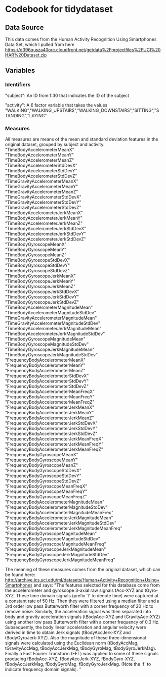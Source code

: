 # Codebook for tidydataset

## Data Source

This data comes from the Human Activity Recognition Using Smartphones Data Set, which I pulled from here
https://d396qusza40orc.cloudfront.net/getdata%2Fprojectfiles%2FUCI%20HAR%20Dataset.zip

## Variables

### Identifiers
"subject": An ID from 1:30 that indicates the ID of the subject

"activity": A 6 factor variable that takes the values "WALKING","WALKING_UPSTAIRS","WALKING_DOWNSTAIRS","SITTING","STANDING","LAYING"

### Measures
All measures are means of the mean and standard deviation features in the original dataset, grouped by subject and activity.
 "TimeBodyAccelerometerMeanX"                     
 "TimeBodyAccelerometerMeanY"                     
 "TimeBodyAccelerometerMeanZ"                     
 "TimeBodyAccelerometerStdDevX"                   
 "TimeBodyAccelerometerStdDevY"                   
 "TimeBodyAccelerometerStdDevZ"                   
 "TimeGravityAccelerometerMeanX"                  
 "TimeGravityAccelerometerMeanY"                  
 "TimeGravityAccelerometerMeanZ"                  
 "TimeGravityAccelerometerStdDevX"                
 "TimeGravityAccelerometerStdDevY"                
 "TimeGravityAccelerometerStdDevZ"                
 "TimeBodyAccelerometerJerkMeanX"                 
 "TimeBodyAccelerometerJerkMeanY"                 
 "TimeBodyAccelerometerJerkMeanZ"                 
 "TimeBodyAccelerometerJerkStdDevX"               
 "TimeBodyAccelerometerJerkStdDevY"               
 "TimeBodyAccelerometerJerkStdDevZ"               
 "TimeBodyGyroscopeMeanX"                         
 "TimeBodyGyroscopeMeanY"                         
 "TimeBodyGyroscopeMeanZ"                         
 "TimeBodyGyroscopeStdDevX"                       
 "TimeBodyGyroscopeStdDevY"                       
 "TimeBodyGyroscopeStdDevZ"                       
 "TimeBodyGyroscopeJerkMeanX"                     
 "TimeBodyGyroscopeJerkMeanY"                     
 "TimeBodyGyroscopeJerkMeanZ"                     
 "TimeBodyGyroscopeJerkStdDevX"                   
 "TimeBodyGyroscopeJerkStdDevY"                   
 "TimeBodyGyroscopeJerkStdDevZ"                   
 "TimeBodyAccelerometerMagnitudeMean"             
 "TimeBodyAccelerometerMagnitudeStdDev"           
 "TimeGravityAccelerometerMagnitudeMean"          
 "TimeGravityAccelerometerMagnitudeStdDev"        
 "TimeBodyAccelerometerJerkMagnitudeMean"         
 "TimeBodyAccelerometerJerkMagnitudeStdDev"       
 "TimeBodyGyroscopeMagnitudeMean"                 
 "TimeBodyGyroscopeMagnitudeStdDev"               
 "TimeBodyGyroscopeJerkMagnitudeMean"             
 "TimeBodyGyroscopeJerkMagnitudeStdDev"           
 "FrequencyBodyAccelerometerMeanX"                
 "FrequencyBodyAccelerometerMeanY"                
 "FrequencyBodyAccelerometerMeanZ"                
 "FrequencyBodyAccelerometerStdDevX"              
 "FrequencyBodyAccelerometerStdDevY"              
 "FrequencyBodyAccelerometerStdDevZ"              
 "FrequencyBodyAccelerometerMeanFreqX"            
 "FrequencyBodyAccelerometerMeanFreqY"            
 "FrequencyBodyAccelerometerMeanFreqZ"            
 "FrequencyBodyAccelerometerJerkMeanX"            
 "FrequencyBodyAccelerometerJerkMeanY"            
 "FrequencyBodyAccelerometerJerkMeanZ"            
 "FrequencyBodyAccelerometerJerkStdDevX"          
 "FrequencyBodyAccelerometerJerkStdDevY"          
 "FrequencyBodyAccelerometerJerkStdDevZ"          
 "FrequencyBodyAccelerometerJerkMeanFreqX"        
 "FrequencyBodyAccelerometerJerkMeanFreqY"        
 "FrequencyBodyAccelerometerJerkMeanFreqZ"        
 "FrequencyBodyGyroscopeMeanX"                    
 "FrequencyBodyGyroscopeMeanY"                    
 "FrequencyBodyGyroscopeMeanZ"                    
 "FrequencyBodyGyroscopeStdDevX"                  
 "FrequencyBodyGyroscopeStdDevY"                  
 "FrequencyBodyGyroscopeStdDevZ"                  
 "FrequencyBodyGyroscopeMeanFreqX"                
 "FrequencyBodyGyroscopeMeanFreqY"                
 "FrequencyBodyGyroscopeMeanFreqZ"                
 "FrequencyBodyAccelerometerMagnitudeMean"        
 "FrequencyBodyAccelerometerMagnitudeStdDev"      
 "FrequencyBodyAccelerometerMagnitudeMeanFreq"    
 "FrequencyBodyAccelerometerJerkMagnitudeMean"    
 "FrequencyBodyAccelerometerJerkMagnitudeStdDev"  
 "FrequencyBodyAccelerometerJerkMagnitudeMeanFreq"
 "FrequencyBodyGyroscopeMagnitudeMean"            
 "FrequencyBodyGyroscopeMagnitudeStdDev"          
 "FrequencyBodyGyroscopeMagnitudeMeanFreq"        
 "FrequencyBodyGyroscopeJerkMagnitudeMean"        
 "FrequencyBodyGyroscopeJerkMagnitudeStdDev"      
 "FrequencyBodyGyroscopeJerkMagnitudeMeanFreq"
 
 The meaning of these measures comes from the original dataset, which can be found here:
 http://archive.ics.uci.edu/ml/datasets/Human+Activity+Recognition+Using+Smartphones and says:
"The features selected for this database come from the accelerometer and gyroscope 3-axial raw signals tAcc-XYZ and tGyro-XYZ. These time domain signals (prefix 't' to denote time) were captured at a constant rate of 50 Hz. Then they were filtered using a median filter and a 3rd order low pass Butterworth filter with a corner frequency of 20 Hz to remove noise. Similarly, the acceleration signal was then separated into body and gravity acceleration signals (tBodyAcc-XYZ and tGravityAcc-XYZ) using another low pass Butterworth filter with a corner frequency of 0.3 Hz.
Subsequently, the body linear acceleration and angular velocity were derived in time to obtain Jerk signals (tBodyAccJerk-XYZ and tBodyGyroJerk-XYZ). Also the magnitude of these three-dimensional signals were calculated using the Euclidean norm (tBodyAccMag, tGravityAccMag, tBodyAccJerkMag, tBodyGyroMag, tBodyGyroJerkMag).
Finally a Fast Fourier Transform (FFT) was applied to some of these signals producing fBodyAcc-XYZ, fBodyAccJerk-XYZ, fBodyGyro-XYZ, fBodyAccJerkMag, fBodyGyroMag, fBodyGyroJerkMag. (Note the 'f' to indicate frequency domain signals). "
